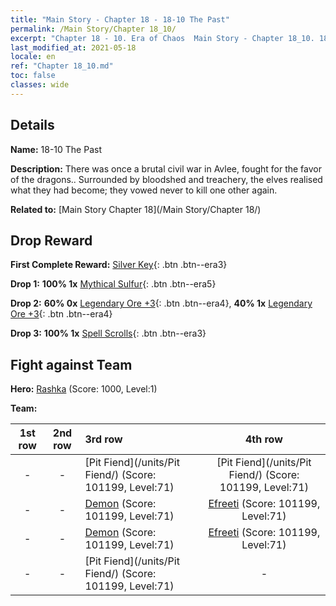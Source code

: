 ```yaml
---
title: "Main Story - Chapter 18 - 18-10 The Past"
permalink: /Main Story/Chapter 18_10/
excerpt: "Chapter 18 - 10. Era of Chaos  Main Story - Chapter 18_10. 18-10 The Past"
last_modified_at: 2021-05-18
locale: en
ref: "Chapter 18_10.md"
toc: false
classes: wide
---
```


## Details

 **Name:** 18-10 The Past

 **Description:** There was once a brutal civil war in Avlee, fought for the favor of the dragons.. Surrounded by bloodshed and treachery, the elves realised what they had become; they vowed never to kill one other again.

 **Related to:** [Main Story Chapter 18](/Main Story/Chapter 18/)

## Drop Reward

 **First Complete Reward:** [Silver Key](/Items/con_693/){: .btn .btn--era3}

 **Drop 1:** **100% 1x** [Mythical Sulfur](/Items/mat_64/){: .btn .btn--era5}

 **Drop 2:** **60% 0x** [Legendary Ore +3](/Items/mat_54/){: .btn .btn--era4}, **40% 1x** [Legendary Ore +3](/Items/mat_54/){: .btn .btn--era4}

 **Drop 3:** **100% 1x** [Spell Scrolls](/Items/con_694/){: .btn .btn--era3}


## Fight against Team
 **Hero:** [Rashka](/heroes/Rashka/) (Score: 1000, Level:1)

 **Team:**


  | 1st row | 2nd row | 3rd row | 4th row |
  |:----:|:----:|:----|:----:|
  | - | - | [Pit Fiend](/units/Pit Fiend/) (Score: 101199, Level:71)  | [Pit Fiend](/units/Pit Fiend/) (Score: 101199, Level:71)  |
  | - | - | [Demon](/units/Demon/) (Score: 101199, Level:71)  | [Efreeti](/units/Efreeti/) (Score: 101199, Level:71)  |
  | - | - | [Demon](/units/Demon/) (Score: 101199, Level:71)  | [Efreeti](/units/Efreeti/) (Score: 101199, Level:71)  |
  | - | - | [Pit Fiend](/units/Pit Fiend/) (Score: 101199, Level:71)  | - |



